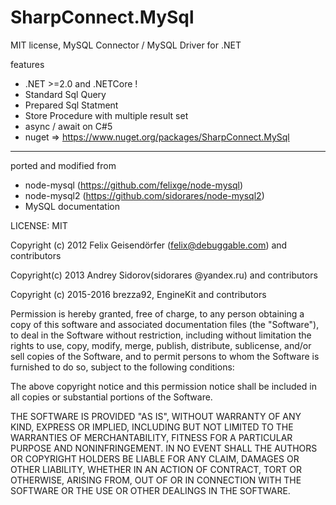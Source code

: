 # SharpConnect.MySql
MIT license, MySQL Connector / MySQL Driver for .NET

features
   
   - .NET >=2.0 and .NETCore !
   - Standard Sql Query
   - Prepared Sql Statment
   - Store Procedure with multiple result set
   - async / await on C#5
   - nuget => https://www.nuget.org/packages/SharpConnect.MySql

---
 ported and modified from 
 - node-mysql (https://github.com/felixge/node-mysql)
 - node-mysql2 (https://github.com/sidorares/node-mysql2)
 - MySQL documentation
 
   
 LICENSE: MIT

  
 Copyright (c) 2012 Felix Geisendörfer (felix@debuggable.com) and contributors
  
 Copyright(c) 2013 Andrey Sidorov(sidorares @yandex.ru) and contributors
 
 Copyright (c) 2015-2016 brezza92, EngineKit  and contributors 

  
 Permission is hereby granted, free of charge, to any person obtaining a copy
 of this software and associated documentation files (the "Software"), to deal
 in the Software without restriction, including without limitation the rights
 to use, copy, modify, merge, publish, distribute, sublicense, and/or sell
 copies of the Software, and to permit persons to whom the Software is
 furnished to do so, subject to the following conditions:

 The above copyright notice and this permission notice shall be included in
 all copies or substantial portions of the Software.

 THE SOFTWARE IS PROVIDED "AS IS", WITHOUT WARRANTY OF ANY KIND, EXPRESS OR
 IMPLIED, INCLUDING BUT NOT LIMITED TO THE WARRANTIES OF MERCHANTABILITY,
 FITNESS FOR A PARTICULAR PURPOSE AND NONINFRINGEMENT. IN NO EVENT SHALL THE
 AUTHORS OR COPYRIGHT HOLDERS BE LIABLE FOR ANY CLAIM, DAMAGES OR OTHER
 LIABILITY, WHETHER IN AN ACTION OF CONTRACT, TORT OR OTHERWISE, ARISING FROM,
 OUT OF OR IN CONNECTION WITH THE SOFTWARE OR THE USE OR OTHER DEALINGS IN
 THE SOFTWARE.
  
